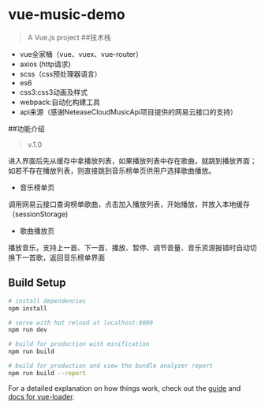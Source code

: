 # vue-music-demo

> A Vue.js project
##技术栈
+ vue全家桶（vue、vuex、vue-router）
+ axios (http请求)
+ scss（css预处理器语言）
+ es6
+ css3:css3动画及样式
+ webpack:自动化构建工具
+ api来源（感谢NeteaseCloudMusicApi项目提供的网易云接口的支持）

##功能介绍
>v.1.0

进入界面后先从缓存中拿播放列表，如果播放列表中存在歌曲，就跳到播放界面；
如若不存在播放列表，则直接跳到音乐榜单页供用户选择歌曲播放。

+ 音乐榜单页

 调用网易云接口查询榜单歌曲，点击加入播放列表，开始播放，并放入本地缓存（sessionStorage)
 
+ 歌曲播放页

 播放音乐，支持上一首、下一首、播放、暂停、调节音量、音乐资源报错时自动切换下一首歌，返回音乐榜单界面
## Build Setup

``` bash
# install dependencies
npm install

# serve with hot reload at localhost:8080
npm run dev

# build for production with minification
npm run build

# build for production and view the bundle analyzer report
npm run build --report
```

For a detailed explanation on how things work, check out the [guide](http://vuejs-templates.github.io/webpack/) and [docs for vue-loader](http://vuejs.github.io/vue-loader).
